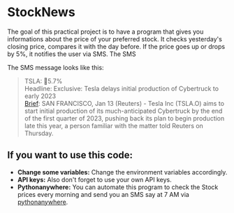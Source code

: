 # StockNews
The goal of this practical project is to have a program that gives you informations about the price of your preferred stock. It checks yesterday's closing price, compares it with the day before. If the price goes up or drops by 5%, it notifies the user via SMS. The SMS 

The SMS message looks like this:

> TSLA: 🔺5.7%\
Headline: Exclusive: Tesla delays initial production of Cybertruck to early 2023\
[Brief](https://www.reuters.com/technology/exclusive-tesla-delays-initial-production-cybertruck-early-2023-source-2022-01-13/): SAN FRANCISCO, Jan 13 (Reuters) - Tesla Inc (TSLA.O) aims to start initial production of its much-anticipated Cybertruck by the end of the first quarter of 2023, pushing back its plan to begin production late this year, a person familiar with the matter told Reuters on Thursday. 


## If you want to use this code:

* **Change some variables:** Change the environment variables accordingly.
* **API keys:** Also don't forget to use your own API keys.
* **Pythonanywhere:** You can automate this program to check the Stock prices every morning and send you an SMS say at 7 AM via [pythonanywhere](https://www.pythonanywhere.com/).
